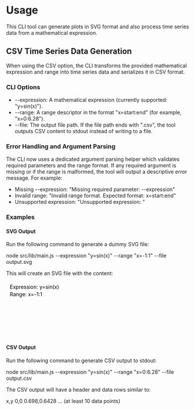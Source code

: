 # Usage

This CLI tool can generate plots in SVG format and also process time series data from a mathematical expression.

## CSV Time Series Data Generation

When using the CSV option, the CLI transforms the provided mathematical expression and range into time series data and serializes it in CSV format.

### CLI Options

- --expression: A mathematical expression (currently supported: "y=sin(x)").
- --range: A range descriptor in the format "x=start:end" (for example, "x=0:6.28").
- --file: The output file path. If the file path ends with ".csv", the tool outputs CSV content to stdout instead of writing to a file.

### Error Handling and Argument Parsing

The CLI now uses a dedicated argument parsing helper which validates required parameters and the range format. If any required argument is missing or if the range is malformed, the tool will output a descriptive error message. For example:

- Missing --expression: "Missing required parameter: --expression"
- Invalid range: "Invalid range format. Expected format: x=start:end"
- Unsupported expression: "Unsupported expression: <expression>"

### Examples

#### SVG Output

Run the following command to generate a dummy SVG file:

  node src/lib/main.js --expression "y=sin(x)" --range "x=-1:1" --file output.svg

This will create an SVG file with the content:

  <svg><text x='10' y='20'>Expression: y=sin(x)</text><text x='10' y='40'>Range: x=-1:1</text></svg>

#### CSV Output

Run the following command to generate CSV output to stdout:

  node src/lib/main.js --expression "y=sin(x)" --range "x=0:6.28" --file output.csv

The CSV output will have a header and data rows similar to:

  x,y
  0,0
  0.698,0.6428
  ... (at least 10 data points)
